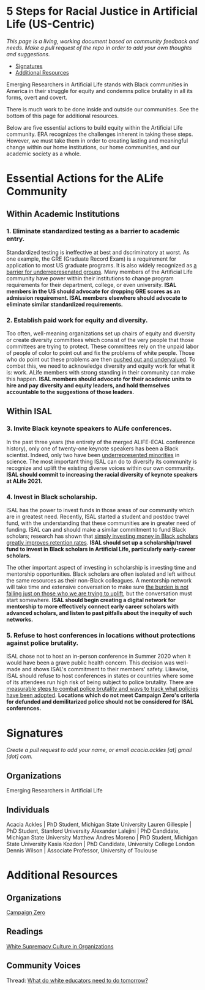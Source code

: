 # 5 Steps for Racial Justice in Artificial Life (US-Centric)

*This page is a living, working document based on community feedback and needs. Make a pull request of the repo in order to add your own thoughts and suggestions.*

* [Signatures](#signatures)
* [Additional Resources](#resources)

Emerging Researchers in Artificial Life stands with Black communities in America in their struggle for equity and condemns police brutality in all its forms, overt and covert. 

There is much work to be done inside and outside our communities. See the bottom of this page for additional resources. 

Below are five essential actions to build equity within the Artificial Life community. ERA recognizes the challenges inherent in taking these steps. However, we must take them in order to creating lasting and meaningful change within our home institutions, our home communities, and our academic society as a whole.

# Essential Actions for the ALife Community

## Within Academic Institutions

### 1. Eliminate standardized testing as a barrier to academic entry.

Standardized testing is ineffective at best and dscriminatory at worst. As one example, the GRE (Graduate Record Exam) is a requirement for application to most US graduate programs. It is also widely recognized as [a barrier for underrepresenated groups](https://smallpondscience.com/2019/03/08/what-are-the-reasons-we-have-for-dropping-the-gre/). Many members of the Artificial Life community have power within their institutions to change program requirements for their department, college, or even university. **ISAL members in the US should advocate for dropping GRE scores as an admission requirement. ISAL members elsewhere should advocate to eliminate similar standardized requirements.**

### 2. Establish paid work for equity and diversity.

Too often, well-meaning organizations set up chairs of equity and diversity or create diversity committees which consist of the very people that those committees are trying to protect. These committees rely on the unpaid labor of people of color to point out and fix the problems of white people. Those who do point out these problems are then [pushed out and undervalued](https://coco-net.org/problem-woman-colour-nonprofit-organizations/). To combat this, we need to acknowledge diversity and equity work for what it is: work. ALife members with strong standing in their community can make this happen. **ISAL members should advocate for their academic units to hire and pay diversity and equity leaders, and hold themselves accountable to the suggestions of those leaders.**

## Within ISAL

### 3. Invite Black keynote speakers to ALife conferences.

In the past three years (the entirety of the merged ALIFE-ECAL conference history), only one of twenty-one keynote speakers has been a Black scientist. Indeed, only two have been [underrepresented minorities](https://diversity.ucsf.edu/URM-definition) in science. The most important thing ISAL can do to diversify its community is recognize and uplift the existing diverse voices within our own community. **ISAL should commit to increasing the racial diversity of keynote speakers at ALife 2021.**

### 4. Invest in Black scholarship.

ISAL has the power to invest funds in those areas of our community which are in greatest need. Recently, ISAL started a student and postdoc travel fund, with the understanding that these communities are in greater need of funding. ISAL can and should make a similar commitment to fund Black scholars; research has shown that [simply investing money in Black scholars greatly improves retention rates](https://www.aip.org/diversity-initiatives/team-up-task-force). **ISAL should set up a scholarship/travel fund to invest in Black scholars in Artificial Life, particularly early-career scholars.**

The other important aspect of investing in scholarship is investing time and mentorship opportunities. Black scholars are often isolated and left without the same resources as their non-Black colleagues. A mentorship network will take time and extensive conversation to make sure [the burden is not falling just on those who we are trying to uplift](https://www.cnn.com/2018/11/28/success/diversity-work-burden/index.html), but the conversation must start somewhere. **ISAL should begin creating a digital network for mentorship to more effectively connect early career scholars with advanced scholars, and listen to past pitfalls about the inequity of such networks.**

### 5. Refuse to host conferences in locations without protections against police brutality. 

ISAL chose not to host an in-person conference in Summer 2020 when it would have been a grave public health concern. This decision was well-made and shows ISAL's commitment to their members' safety. Likewise, ISAL should refuse to host conferences in states or countries where some of its attendees run high risk of being subject to police brutality. There are [measurable steps to combat police brutality and ways to track what policies have been adopted](https://www.joincampaignzero.org/solutions). **Locations which do not meet Campaign Zero's criteria for defunded and demilitarized police should not be considered for ISAL conferences.**

# Signatures <a name="signatures"></a>
*Create a pull request to add your name, or email acacia.ackles [at] gmail [dot] com.*

## Organizations

Emerging Researchers in Artificial Life

## Individuals

Acacia Ackles | PhD Student, Michigan State University
Lauren Gillespie | PhD Student, Stanford University
Alexander Lalejini | PhD Candidate, Michigan State University
Matthew Andres Moreno | PhD Student, Michigan State University
Kasia Kozdon | PhD Candidate, University College London
Dennis Wilson | Associate Professor, University of Toulouse

# Additional Resources <a name="resources"></a>

## Organizations

[Campaign Zero](https://www.joincampaignzero.org/)

## Readings

[White Supremacy Culture in Organizations](https://www.thc.texas.gov/public/upload/preserve/museums/files/White_Supremacy_Culture.pdf)

## Community Voices

Thread: [What do white educators need to do tomorrow?](https://threadreaderapp.com/thread/1267333391604527104.html)
